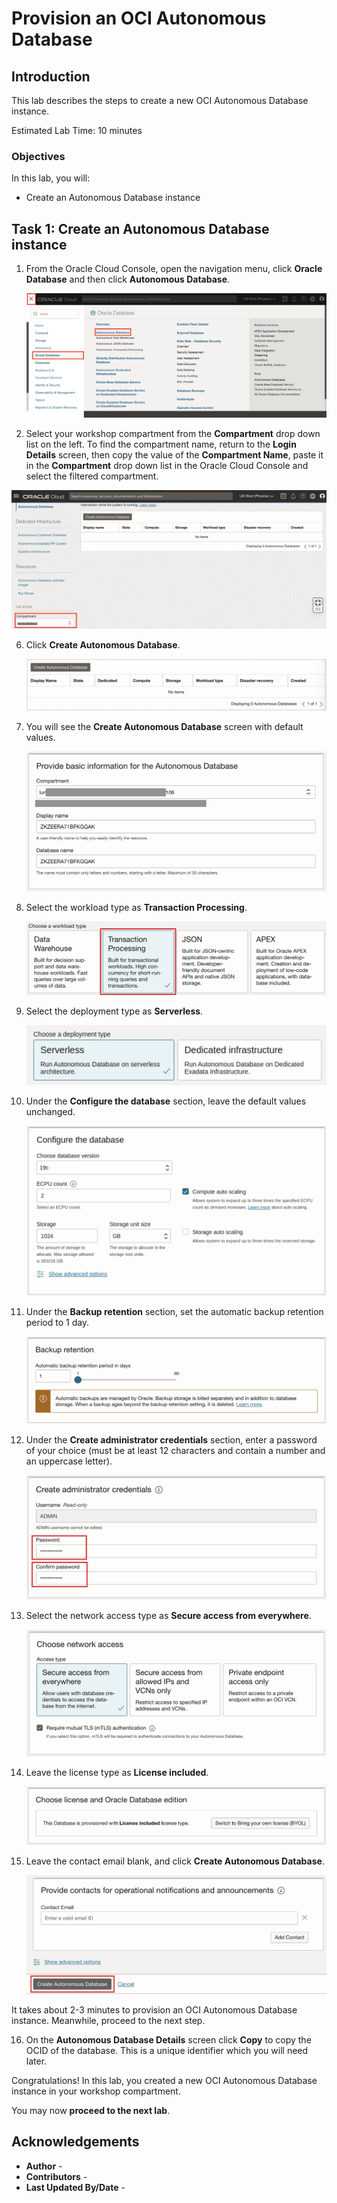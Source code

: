 # Provision an OCI Autonomous Database

## Introduction

This lab describes the steps to create a new OCI Autonomous Database instance.

Estimated Lab Time: 10 minutes

### Objectives

In this lab, you will:

* Create an Autonomous Database instance

## Task 1: Create an Autonomous Database instance

1. From the Oracle Cloud Console, open the navigation menu, click **Oracle Database** and then click **Autonomous Database**.

   ![Oracle Database menu](images/oracle-database-menu.png)

2. Select your workshop compartment from the **Compartment** drop down list on the left. <if type="desktop">To find the compartment name, return to the **Login Details** screen, then copy the value of the **Compartment Name**, paste it in the **Compartment** drop down list in the Oracle Cloud Console and select the filtered compartment.

</if>

   ![Autonomous Database Landing Page](images/adb-landing-page.jpg#input)

6. Click **Create Autonomous Database**.

    ![Create Autonomous Database Button](images/create-adb.jpg#input)

7. You will see the **Create Autonomous Database** screen with default values.

    ![Create ADB Basic Info](images/create-adb-basic-info.jpg#input)

8. Select the workload type as **Transaction Processing**.

    ![Create ADB Workload Type](images/create-adb-workload-type.jpg#input)

9. Select the deployment type as **Serverless**.

    ![Create ADB Deployment Type](images/create-adb-deployment-type.jpg#input)

10. Under the **Configure the database** section, leave the default values unchanged.

    ![Create ADB Configure DB](images/create-adb-configure-db.jpg#input)

11. Under the **Backup retention** section, set the automatic backup retention period to 1 day.

    ![Create ADB Backup retention](images/create-adb-backup-retention.jpg#input)

12. Under the **Create administrator credentials** section, enter a password of your choice (must be at least 12 characters and contain a number and an uppercase letter).

    ![Create ADB Admin Credentials](images/create-adb-admin-creds.jpg#input)

13. Select the network access type as **Secure access from everywhere**.

    ![Create ADB Network Access](images/create-adb-network-access.jpg#input)

14. Leave the license type as **License included**.

    ![Create ADB License Type](images/create-adb-license-edition.jpg#input)

15. Leave the contact email blank, and click **Create Autonomous Database**.

    ![Create Autonomous Database](images/create-adb-contact-create.jpg#input)

   It takes about 2-3 minutes to provision an OCI Autonomous Database instance. Meanwhile, proceed to the next step.

16. On the **Autonomous Database Details** screen click **Copy** to copy the OCID of the database. This is a unique identifier which you will need later.

Congratulations! In this lab, you created a new OCI Autonomous Database instance in your workshop compartment.

You may now **proceed to the next lab**.

## Acknowledgements

* **Author** - [](var:author)
* **Contributors** - [](var:contributors)
* **Last Updated By/Date** - [](var:last_updated)
